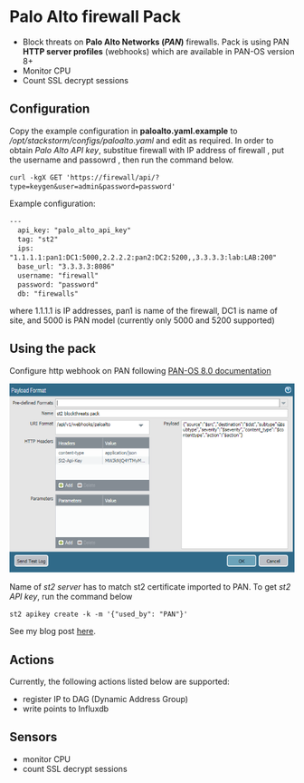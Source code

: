 # Palo Alto firewall Pack

- Block threats on **Palo Alto Networks (_PAN_)** firewalls. Pack is using PAN **HTTP server profiles** (webhooks) which are available in PAN-OS version 8+
- Monitor CPU
- Count SSL decrypt sessions

## Configuration

Copy the example configuration in **paloalto.yaml.example** to */opt/stackstorm/configs/paloalto.yaml* and edit as required.
In order to obtain *Palo Alto API key*, substitue firewall with IP address of firewall , put the username and passowrd , then run the command below.
```
curl -kgX GET 'https://firewall/api/?type=keygen&user=admin&password=password'
```

Example configuration:
```
---
  api_key: "palo_alto_api_key"
  tag: "st2"
  ips: "1.1.1.1:pan1:DC1:5000,2.2.2.2:pan2:DC2:5200,,3.3.3.3:lab:LAB:200"
  base_url: "3.3.3.3:8086"
  username: "firewall"    
  password: "password"  
  db: "firewalls"
```

where 1.1.1.1 is IP addresses, pan1 is name of the firewall, DC1 is name of site, and 5000 is PAN model (currently only 5000 and 5200 supported)

## Using the pack

Configure http webhook on PAN following  [PAN-OS 8.0 documentation](https://www.paloaltonetworks.com/documentation/80/pan-os/web-interface-help/device/device-server-profiles-http)

![Snapshot of PAN webhook configuration - payload format](https://github.com/IrekRomaniuk/paloalto_blockthreats/blob/master/pan-webhook.PNG)

Name of _st2 server_ has to match st2 certificate imported to PAN. To get *st2 API key*, run the command below
 ```
st2 apikey create -k -m '{"used_by": "PAN"}'
 ```
See my blog post [here](https://medium.com/@IrekRomaniuk).

## Actions

Currently, the following actions listed below are supported:
- register IP to DAG (Dynamic Address Group)
- write points to Influxdb

## Sensors

- monitor CPU
- count SSL decrypt sessions

